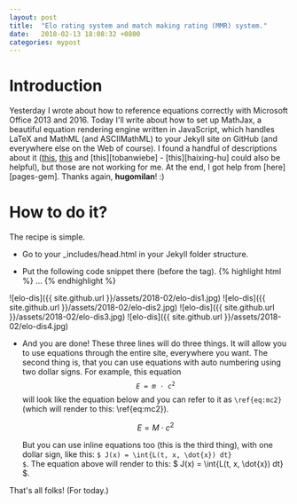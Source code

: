 ```yaml
---
layout: post
title:  "Elo rating system and match making rating (MMR) system."
date:   2018-02-13 18:08:32 +0800
categories: mypost
---
```

# Introduction

Yesterday I wrote about how to reference equations correctly with Microsoft Office 2013 and 2016. Today I'll write about how to set up MathJax, a beautiful equation rendering engine written in JavaScript, which handles LaTeX and MathML (and ASCIIMathML) to your Jekyll site on GitHub (and everywhere else on the Web of course). I found a handful of descriptions about it ([this][mmr-distribution], [this][elo-rating] and [this][tobanwiebe] - [this][haixing-hu] could also be helpful), but those are not working for me. At the end, I got help from [here][pages-gem]. Thanks again, **hugomilan**! :)

# How to do it?
The recipe is simple.

* Go to your \_includes/head.html in your Jekyll folder structure.

* Put the following code snippet there (before the </head> tag).
    {% highlight html %}
       <head>
       ...
       <script type="text/x-mathjax-config"> MathJax.Hub.Config({ TeX: { equationNumbers: { autoNumber: "all" } } }); </script>
       <script type="text/x-mathjax-config">
         MathJax.Hub.Config({
           tex2jax: {
             inlineMath: [ ['$','$'], ["\\(","\\)"] ],
             processEscapes: true
           }
         });
       </script>
       <script src="https://cdn.mathjax.org/mathjax/latest/MathJax.js?config=TeX-AMS-MML_HTMLorMML" type="text/javascript"></script>
       </head>
    {% endhighlight %}

![elo-dis]({{ site.github.url }}/assets/2018-02/elo-dis1.jpg)
![elo-dis]({{ site.github.url }}/assets/2018-02/elo-dis2.jpg)
![elo-dis]({{ site.github.url }}/assets/2018-02/elo-dis3.jpg)
![elo-dis]({{ site.github.url }}/assets/2018-02/elo-dis4.jpg)

* And you are done! These three lines will do three things. It will allow you to use equations through the entire site, everywhere you want. The second thing is, that you can use equations with auto numbering using two dollar signs. For example, this equation <code>$$ E = m\cdot c^2 \label{eq:mc2}$$</code> will look like the equation below and you can refer to it as <code>\ref{eq:mc2}</code> (which will render to this: \ref{eq:mc2}).

    $$ E = M\cdot c^2 \label{eq:mc2} $$

    But you can use inline equations too (this is the third thing), with one dollar sign, like this: <code>$ J(x) = \int{L(t, x, \dot{x}) dt} \$</code>. The equation above will render to this: $ J(x) = \int{L(t, x, \dot{x}) dt} $.

That's all folks! (For today.)

[mmr-distribution]: https://zhuanlan.zhihu.com/p/25207214
[elo-rating]: https://zhuanlan.zhihu.com/p/28190267
